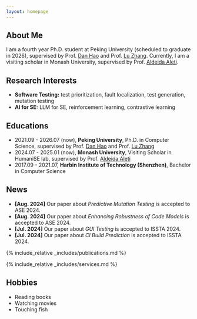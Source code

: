 ```yaml
---
layout: homepage
---
```


## About Me

I am a fourth year Ph.D. student at Peking University (scheduled to graduate in 2026), supervised by Prof. [Dan Hao](https://scholar.google.com/citations?user=34W2ZrMAAAAJ&hl=zh-CN) and Prof. [Lu Zhang](https://scholar.google.com/citations?hl=zh-CN&user=JUnz2VcAAAAJ). Currently, I am a visiting scholar in Monash University, supervised by Prof. [Aldeida Aleti](https://users.monash.edu.au/~aldeidaa/).


## Research Interests

- **Software Testing:** test prioritization, fault localization, test generation, mutation testing
- **AI for SE:** LLM for SE, reinforcement learning, contrastive learning

## Educations
- 2021.09 - 2026.07 (now), **Peking University**, Ph.D. in Computer Science, supervised by Prof. [Dan Hao](https://scholar.google.com/citations?user=34W2ZrMAAAAJ&hl=zh-CN) and Prof. [Lu Zhang](https://scholar.google.com/citations?hl=zh-CN&user=JUnz2VcAAAAJ)
- 2024.07 - 2025.01 (now), **Monash University**, Visiting Scholar in HumaniSE lab, supervised by Prof. [Aldeida Aleti](https://users.monash.edu.au/~aldeidaa/)
- 2017.09 - 2021.07, **Harbin Institute of Technology (Shenzhen)**, Bachelor in Computer Science

## News

- **[Aug. 2024]** Our paper about *Predictive Mutation Testing* is accepted to ASE 2024.
- **[Aug. 2024]** Our paper about *Enhancing Robustness of Code Models* is accepted to ASE 2024.
- **[Jul. 2024]** Our paper about *GUI Testing* is accepted to ISSTA 2024.
- **[Jul. 2024]** Our paper about *CI Build Prediction* is accepted to ISSTA 2024.

{% include_relative _includes/publications.md %}

{% include_relative _includes/services.md %}

## Hobbies
- Reading books
- Watching movies
- Touching fish
